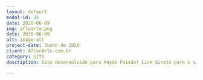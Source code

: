 ```yaml
---
layout: default
modal-id: 25
date: 2020-06-09
img: afloarte.png
date: 2020-06-09
alt: image-alt
project-date: Junho de 2020
client: AflorArte.com.br
category: Site
description: Site desenvolvido para Hayde Paixão! Link direto para o site <a href="https://aflorarte.com.br">AflorArte</a>. Aproveitem e deem um confere :)

---
```

